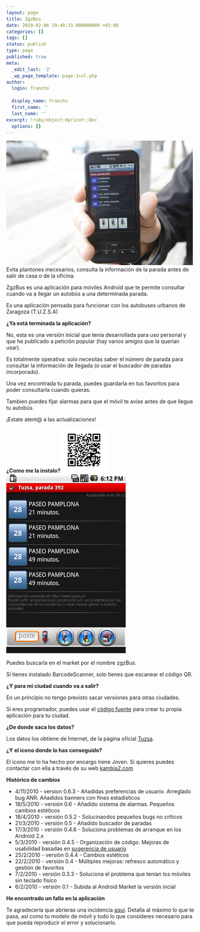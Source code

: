```yaml
---
layout: page
title: ZgzBus
date: 2010-02-06 19:40:33.000000000 +01:00
categories: []
tags: []
status: publish
type: page
published: true
meta:
  _edit_last: '2'
  _wp_page_template: page-1col.php
author:
  login: francho

  display_name: francho
  first_name: ''
  last_name: ''
excerpt: !ruby/object:Hpricot::Doc
  options: {}
---
```

![zgzbus_live](/assets/zgzbus_live1.jpg)Evita plantones inecesarios, consulta la información de la parada antes de salir de casa o de la oficina.

ZgzBus es una aplicación para móviles Android que te permite consultar cuando va a llegar un autobús a una determinada parada.

Es una aplicación pensada para funcionar con los autobuses urbanos de Zaragoza (T.U.Z.S.A)

**¿Ya está terminada la aplicación?**

No, esta es una versión inicial que tenía desarrollada para uso personal y que he publicado a petición popular (hay varios amigos que la querían usar).

Es totalmente operativa: solo necesitas saber el número de parada para consultar la información de llegada (o usar el buscador de paradas incorporado).

Una vez encontrada tu parada, puedes guardarla en tus favoritos para poder consultarla cuando quieras.

Tambien puedes fijar alarmas para que el móvil te avise antes de que llegue tu autobús.

¡Estate atent@ a las actualizaciones!

**¿Como me la instalo?**
[![qr_zgzbus](../assets/qr_zgzbus1.png "qr_zgzbus")](https://play.google.com/store/apps/details?id=org.francho.android.zgzbus&hl=es)
![device](../assets/device1.png "device")


Puedes buscarla en el market por el nombre zgzBus.

Si tienes instalado BarcodeScanner, solo tienes que escanear el código QR.

**¿Y para mi ciudad cuando va a salir?**

En un principio no tengo previsto sacar versiones para otras ciudades.

Si eres programador, puedes usar el [código fuente](http://code.google.com/p/zgzbus) para crear tu propia aplicación para tu ciudad.

**¿De donde saca los datos?**

Los datos los obtiene de Internet, de la página oficial [Tuzsa](http://www.tuzsa.es).

**¿Y el icono donde lo has conseguido?**

El icono me lo ha hecho por encargo Irene Joven. Si quieres puedes contactar con ella a través de su web [kambia2.com](http://www.kambia2.com/)

**Histórico de cambios**

*   4/11/2010 - version 0.6.3 - Añadidas preferencias de usuario. Arreglado bug ANR. Añadidos banners con fines estadísticos
*   18/5/2010 - versión 0.6 - Añadido sistema de alarmas. Pequeños cambios estéticos
*   18/4/2010 - versión 0.5.2 - Solucinaodos pequeños bugs no críticos
*   21/3/2010 - versión 0.5 - Añadido buscador de paradas
*   17/3/2010 - versión 0.4.6 - Soluciona problemas de arranque en los Android 2.x
*   5/3/2010 - versión 0.4.5 - Organización de código. Mejoras de usabilidad basadas en [sugerencia de usuario](http://code.google.com/p/zgzbus/issues/detail?id=3&can=1&q=label:Type-Defect)
*   25/2/2010 - versión 0.4.4 - Cambios estéticos
*   22/2/2010 - versión 0.4 - Múltiples mejoras: refresco automático y gestión de favoritos
*   7/2/2010 - versión 0.3.3 - Soluciona el problema que tenían los móviles sin teclado físico
*   6/2/2010 - versión 0.1 - Subida al Android Market la versión incial

**He encontrado un fallo en la aplicación**

Te agradecería que abrieras una incidencia [aquí](http://code.google.com/p/zgzbus/issues/entry). Detalla al máximo lo que te pasa, así como tu modelo de móvil y todo lo que consideres necesario para que pueda reproducir el error y solucionarlo.
